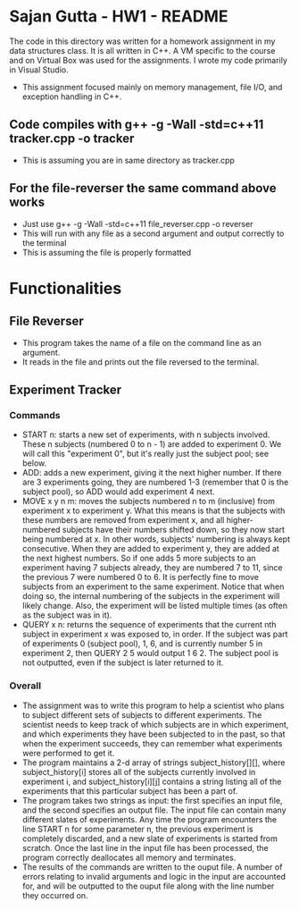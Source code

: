 # Sajan Gutta - HW1 - README
The code in this directory was written for a homework assignment in my data structures class. It is all written in C++. A VM specific to the course and on Virtual Box was used for the assignments. I wrote my code primarily in Visual Studio.
* This assignment focused mainly on memory management, file I/O, and exception handling in C++.
## Code compiles with g++ -g -Wall -std=c++11 tracker.cpp -o tracker
* This is assuming you are in same directory as tracker.cpp
## For the file-reverser the same command above works
* Just use g++ -g -Wall -std=c++11 file_reverser.cpp -o reverser
* This will run with any file as a second argument and output correctly to the terminal
* This is assuming the file is properly formatted
# Functionalities
## File Reverser
* This program takes the name of a file on the command line as an argument.
* It reads in the file and prints out the file reversed to the terminal.
## Experiment Tracker
### Commands
* START n: starts a new set of experiments, with n subjects involved. These n subjects (numbered 0 to n - 1) are added to experiment 0. We will call this "experiment 0", but it's really just the subject pool; see below.
* ADD: adds a new experiment, giving it the next higher number. If there are 3 experiments going, they are numbered 1-3 (remember that 0 is the subject pool), so ADD would add experiment 4 next.
* MOVE x y n m: moves the subjects numbered n to m (inclusive) from experiment x to experiment y. What this means is that the subjects with these numbers are removed from experiment x, and all higher-numbered subjects have their numbers shifted down, so they now start being numbered at x. In other words, subjects' numbering is always kept consecutive. When they are added to experiment y, they are added at the next highest numbers. So if one adds 5 more subjects to an experiment having 7 subjects already, they are numbered 7 to 11, since the previous 7 were numbered 0 to 6. It is perfectly fine to move subjects from an experiment to the same experiment. Notice that when doing so, the internal numbering of the subjects in the experiment will likely change. Also, the experiment will be listed multiple times (as often as the subject was in it).
* QUERY x n: returns the sequence of experiments that the current nth subject in experiment x was exposed to, in order. If the subject was part of experiments 0 (subject pool), 1, 6, and is currently number 5 in experiment 2, then QUERY 2 5 would output 1 6 2. The subject pool is not outputted, even if the subject is later returned to it.
### Overall
* The assignment was to write this program to help a scientist who plans to subject different sets of subjects to different experiments. The scientist needs to keep track of which subjects are in which experiment, and which experiments they have been subjected to in the past, so that when the experiment succeeds, they can remember what experiments were performed to get it.
* The program maintains a 2-d array of strings subject_history[][], where subject_history[i] stores all of the subjects currently involved in experiment i, and subject_history[i][j] contains a string listing all of the experiments that this particular subject has been a part of.
* The program takes two strings as input: the first specifies an input file, and the second specifies an output file. The input file can contain many different slates of experiments. Any time the program encounters the line START n for some parameter n, the previous experiment is completely discarded, and a new slate of experiments is started from scratch. Once the last line in the input file has been processed, the program correctly deallocates all memory and terminates.
* The results of the commands are written to the ouput file. A number of errors relating to invalid arguments and logic in the input are accounted for, and will be outputted to the ouput file along with the line number they occurred on.
